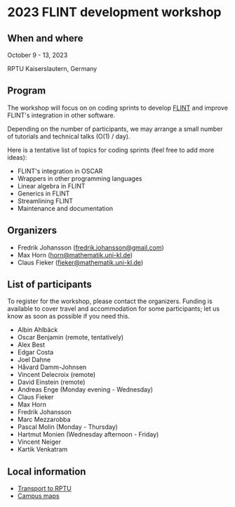 # 2023 FLINT development workshop

## When and where

October 9 - 13, 2023

RPTU Kaiserslautern, Germany

## Program

The workshop will focus on on coding sprints to develop [FLINT](https://flintlib.org/) and improve FLINT's integration in other software.

Depending on the number of participants, we may arrange a small number of tutorials and technical talks (O(1) / day).

Here is a tentative list of topics for coding sprints (feel free to add more ideas):

* FLINT's integration in OSCAR
* Wrappers in other programming languages
* Linear algebra in FLINT
* Generics in FLINT
* Streamlining FLINT
* Maintenance and documentation

## Organizers

* Fredrik Johansson (<fredrik.johansson@gmail.com>)
* Max Horn (<horn@mathematik.uni-kl.de>)
* Claus Fieker (<fieker@mathematik.uni-kl.de>)

## List of participants

To register for the workshop, please contact the organizers. Funding is available to cover travel and accommodation for some participants; let us know as soon as possible if you need this.

* Albin Ahlbäck
* Oscar Benjamin (remote, tentatively)
* Alex Best
* Edgar Costa
* Joel Dahne
* Håvard Damm-Johnsen
* Vincent Delecroix (remote)
* David Einstein (remote)
* Andreas Enge (Monday evening - Wednesday)
* Claus Fieker
* Max Horn
* Fredrik Johansson
* Marc Mezzarobba
* Pascal Molin (Monday - Thursday)
* Hartmut Monien (Wednesday afternoon - Friday)
* Vincent Neiger
* Kartik Venkatram

## Local information

* [Transport to RPTU](https://rptu.de/en/routes-and-means-of-transport)
* [Campus maps](https://rptu.de/en/campus-maps)

